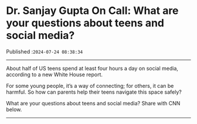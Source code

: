 # Dr. Sanjay Gupta On Call: What are your questions about teens and social media?

Published :`2024-07-24 08:38:34`

---

About half of US teens spend at least four hours a day on social media, according to a new White House report.

For some young people, it’s a way of connecting; for others, it can be harmful. So how can parents help their teens navigate this space safely?

What are your questions about teens and social media? Share with CNN below.

---

